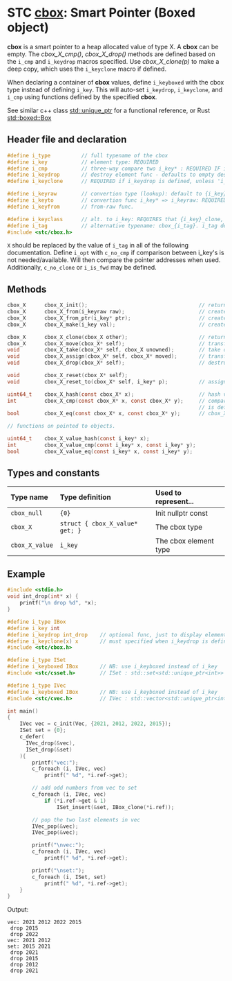 # STC [cbox](../include/stc/cbox.h): Smart Pointer (Boxed object)

**cbox** is a smart pointer to a heap allocated value of type X. A **cbox** can
be empty. The *cbox_X_cmp()*, *cbox_X_drop()* methods are defined based on the `i_cmp`
and `i_keydrop` macros specified. Use *cbox_X_clone(p)* to make a deep copy, which uses the
`i_keyclone` macro if defined.

When declaring a container of **cbox** values, define `i_keyboxed` with the
cbox type instead of defining `i_key`. This will auto-set `i_keydrop`, `i_keyclone`, and `i_cmp` using 
functions defined by the specified **cbox**.

See similar c++ class [std::unique_ptr](https://en.cppreference.com/w/cpp/memory/unique_ptr) for a functional reference, or Rust [std::boxed::Box](https://doc.rust-lang.org/std/boxed/struct.Box.html)

## Header file and declaration

```c
#define i_type          // full typename of the cbox
#define i_key           // element type: REQUIRED
#define i_cmp           // three-way compare two i_key* : REQUIRED IF i_key is a non-integral type
#define i_keydrop       // destroy element func - defaults to empty destruct
#define i_keyclone      // REQUIRED if i_keydrop is defined, unless 'i_opt c_no_clone' is defined.

#define i_keyraw        // convertion type (lookup): default to {i_key}
#define i_keyto         // convertion func i_key* => i_keyraw: REQUIRED IF i_keyraw defined.
#define i_keyfrom       // from-raw func.

#define i_keyclass      // alt. to i_key: REQUIRES that {i_key}_clone, {i_key}_drop, {i_keyraw}_cmp exist.
#define i_tag           // alternative typename: cbox_{i_tag}. i_tag defaults to i_key
#include <stc/cbox.h>    
```
`X` should be replaced by the value of `i_tag` in all of the following documentation.
Define `i_opt` with `c_no_cmp` if comparison between i_key's is not needed/available. Will then
compare the pointer addresses when used. Additionally, `c_no_clone` or `i_is_fwd` may be defined.

## Methods
```c
cbox_X      cbox_X_init();                                    // return an empty cbox
cbox_X      cbox_X_from(i_keyraw raw);                        // create a cbox from raw type. Avail if i_keyraw user defined.
cbox_X      cbox_X_from_ptr(i_key* ptr);                      // create a cbox from a pointer. Takes ownership of ptr.
cbox_X      cbox_X_make(i_key val);                           // create a cbox from unowned val object.

cbox_X      cbox_X_clone(cbox_X other);                       // return deep copied clone
cbox_X      cbox_X_move(cbox_X* self);                        // transfer ownership to receiving cbox returned. self becomes NULL.
void        cbox_X_take(cbox_X* self, cbox_X unowned);        // take ownership of unowned box object.
void        cbox_X_assign(cbox_X* self, cbox_X* moved);       // transfer ownership from moved to self; moved becomes NULL.
void        cbox_X_drop(cbox_X* self);                        // destruct the contained object and free its heap memory.

void        cbox_X_reset(cbox_X* self);   
void        cbox_X_reset_to(cbox_X* self, i_key* p);          // assign new cbox from ptr. Takes ownership of p.

uint64_t    cbox_X_hash(const cbox_X* x);                     // hash value
int         cbox_X_cmp(const cbox_X* x, const cbox_X* y);     // compares pointer addresses if no `i_cmp` is specified.
                                                              // is defined. Otherwise uses 'i_cmp' or default cmp.
bool        cbox_X_eq(const cbox_X* x, const cbox_X* y);      // cbox_X_cmp() == 0

// functions on pointed to objects.

uint64_t    cbox_X_value_hash(const i_key* x);
int         cbox_X_value_cmp(const i_key* x, const i_key* y);
bool        cbox_X_value_eq(const i_key* x, const i_key* y);
```

## Types and constants

| Type name          | Type definition                                               | Used to represent...     |
|:-------------------|:--------------------------------|:------------------------|
| `cbox_null`        | `{0}`                           | Init nullptr const      |
| `cbox_X`           | `struct { cbox_X_value* get; }` | The cbox type           |
| `cbox_X_value`     | `i_key`                         | The cbox element type   |

## Example

```c
#include <stdio.h>
void int_drop(int* x) {
    printf("\n drop %d", *x);
}

#define i_type IBox
#define i_key int
#define i_keydrop int_drop    // optional func, just to display elements destroyed
#define i_keyclone(x) x       // must specified when i_keydrop is defined.
#include <stc/cbox.h>

#define i_type ISet
#define i_keyboxed IBox       // NB: use i_keyboxed instead of i_key
#include <stc/csset.h>        // ISet : std::set<std::unique_ptr<int>>

#define i_type IVec
#define i_keyboxed IBox       // NB: use i_keyboxed instead of i_key
#include <stc/cvec.h>         // IVec : std::vector<std::unique_ptr<int>>

int main()
{
    IVec vec = c_init(Vec, {2021, 2012, 2022, 2015});
    ISet set = {0};
    c_defer(
      IVec_drop(&vec),
      ISet_drop(&set)
    ){
        printf("vec:");
        c_foreach (i, IVec, vec)
            printf(" %d", *i.ref->get);

        // add odd numbers from vec to set
        c_foreach (i, IVec, vec)
            if (*i.ref->get & 1)
                ISet_insert(&set, IBox_clone(*i.ref));

        // pop the two last elements in vec
        IVec_pop(&vec);
        IVec_pop(&vec);

        printf("\nvec:");
        c_foreach (i, IVec, vec)
            printf(" %d", *i.ref->get);

        printf("\nset:");
        c_foreach (i, ISet, set)
            printf(" %d", *i.ref->get);
    }
}
```
Output:
```
vec: 2021 2012 2022 2015
 drop 2015
 drop 2022
vec: 2021 2012
set: 2015 2021
 drop 2021
 drop 2015
 drop 2012
 drop 2021
```
